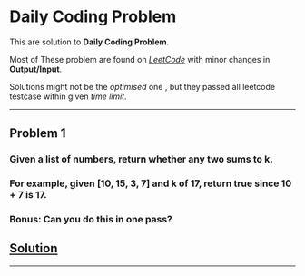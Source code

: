 # Daily Coding Problem

This are solution to **Daily Coding Problem**.

Most of These problem are found on [*LeetCode*](https://leetcode.com/) with minor changes in **Output/Input**.

Solutions might not be the *optimised* one , but they passed all leetcode testcase within given *time limit*.

---

## Problem 1

### Given a list of numbers, return whether any two sums to k. 

### For example, given [10, 15, 3, 7] and k of 17, return true since 10 + 7 is 17.

### **Bonus**: Can you do this in one pass?

## [Solution](Solution/Problem#001.cpp)

---

